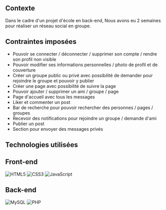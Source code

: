 <h2>Contexte</h2>

<span> Dans le cadre d'un projet d'école en back-end, Nous avons eu 2 semaines pour réaliser un réseau social en groupe.</span>

<h2>Contraintes imposées</h2>

- Pouvoir se connecter / déconnecter / supprimer son compte / rendre son profil non visible
- Pouvoir modifier ses informations personnelles / photo de profil et de couverture
- Créer un groupe public ou privé avec possibilité de demander pour rejoindre le groupe et pouvoir y publier
- Créer une page avec possibilité de suivre la page
- Pouvoir ajouter / supprimer un ami / groupe / page
- Page d'accueil avec tous les messages
- Liker et commenter un post
- Bar de recherche pour pouvoir rechercher des personnes / pages / groupes
- Recevoir des notifications pour rejoindre un groupe / demande d'ami
- Publier un post
- Section pour envoyer des messages privés

<h2>Technologies utilisées</h2>

<h2>Front-end</h2>

![HTML5](https://img.shields.io/badge/html5-%23E34F26.svg?style=for-the-badge&logo=html5&logoColor=white)
![CSS3](https://img.shields.io/badge/css3-%231572B6.svg?style=for-the-badge&logo=css3&logoColor=white)
![JavaScript](https://img.shields.io/badge/javascript-%23323330.svg?style=for-the-badge&logo=javascript&logoColor=%23F7DF1E)


<h2>Back-end</h2>

![MySQL](https://img.shields.io/badge/mysql-%2300f.svg?style=for-the-badge&logo=mysql&logoColor=white)
![PHP](https://img.shields.io/badge/php-%23777BB4.svg?style=for-the-badge&logo=php&logoColor=white)

